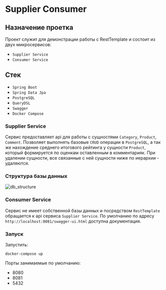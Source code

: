 # Supplier Consumer

## Назначение проетка
Проект служит для демонстрации работы с RestTemplate и состоит из двух микросервисов: 
 - `Supplier Service` 
 - `Consumer Service`

## Стек
- `Spring Boot`
- `Spring Data Jpa`
- `PostgreSQL`
- `QueryDSL`
- `Swagger`
- `Docker Compose`

### Supplier Service
Сервис предоставляет api для работы с сущностями `Category`, `Product`, `Comment`.
Позволяет выполнять базовые `CRUD` операции в `PostgreSQL`, а так же нахождение среднего итогового рейтинга
у сущности `Product`, который формируется по оценкам оставленным в комментарияк.
При удалении сущности, все связанные с ней сущности ниже по иерархии - удаляются.

### Структура базы данных

![db_structure](/resources/static/image/relationShema.png)

### Consumer Service
Сервис не имеет собственной базы данных и посредством `RestTemplate` обращается к api 
сервиса `Supplier Service`.
По умолчанию по адресу  `http://localhost:8081/swagger-ui.html` доступна документация. 

### Запуск

Запустить: 
```
docker-compose up
```
Порты занимаемые по умолчанию:
- 8080
- 8081
- 5432

